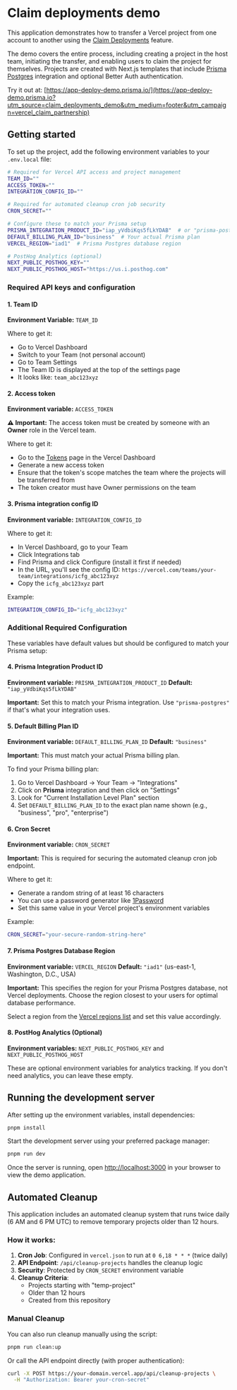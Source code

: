 # Claim deployments demo

This application demonstrates how to transfer a Vercel project from one account to another using the [Claim Deployments](https://vercel.com/docs/deployments/claim-deployments?utm_source=claim_deployments_demo&utm_medium=footer&utm_campaign=vercel_claim_partnership) feature.

The demo covers the entire process, including creating a project in the host team, initiating the transfer, and enabling users to claim the project for themselves. Projects are created with Next.js templates that include [Prisma Postgres](https://www.prisma.io/postgres?utm_source=claim_deployments_demo&utm_medium=footer&utm_campaign=vercel_claim_partnership) integration and optional Better Auth authentication.

Try it out at: [https://app-deploy-demo.prisma.io/](https://app-deploy-demo.prisma.io?utm_source=claim_deployments_demo&utm_medium=footer&utm_campaign=vercel_claim_partnership)

## Getting started

To set up the project, add the following environment variables to your `.env.local` file:

```bash
# Required for Vercel API access and project management
TEAM_ID=""
ACCESS_TOKEN=""
INTEGRATION_CONFIG_ID=""

# Required for automated cleanup cron job security
CRON_SECRET=""

# Configure these to match your Prisma setup
PRISMA_INTEGRATION_PRODUCT_ID="iap_yVdbiKqs5fLkYDAB"  # or "prisma-postgres"
DEFAULT_BILLING_PLAN_ID="business"  # Your actual Prisma plan
VERCEL_REGION="iad1"  # Prisma Postgres database region

# PostHog Analytics (optional)
NEXT_PUBLIC_POSTHOG_KEY=""
NEXT_PUBLIC_POSTHOG_HOST="https://us.i.posthog.com"
```

### Required API keys and configuration

#### 1. Team ID

**Environment Variable:** `TEAM_ID`

Where to get it:

- Go to Vercel Dashboard
- Switch to your Team (not personal account)
- Go to Team Settings
- The Team ID is displayed at the top of the settings page
- It looks like: `team_abc123xyz`

#### 2. Access token

**Environment variable:** `ACCESS_TOKEN`

**⚠️ Important:** The access token must be created by someone with an **Owner** role in the Vercel team.

Where to get it:

- Go to the [Tokens](https://vercel.com/account/settings/tokens) page in the Vercel Dashboard
- Generate a new access token
- Ensure that the token's scope matches the team where the projects will be transferred from
- The token creator must have Owner permissions on the team

#### 3. Prisma integration config ID

**Environment variable:** `INTEGRATION_CONFIG_ID`

Where to get it:

- In Vercel Dashboard, go to your Team
- Click Integrations tab
- Find Prisma and click Configure (install it first if needed)
- In the URL, you'll see the config ID: `https://vercel.com/teams/your-team/integrations/icfg_abc123xyz`
- Copy the `icfg_abc123xyz` part

Example:

```bash
INTEGRATION_CONFIG_ID="icfg_abc123xyz"
```

### Additional Required Configuration

These variables have default values but should be configured to match your Prisma setup:

#### 4. Prisma Integration Product ID

**Environment variable:** `PRISMA_INTEGRATION_PRODUCT_ID`
**Default:** `"iap_yVdbiKqs5fLkYDAB"`

**Important:** Set this to match your Prisma integration. Use `"prisma-postgres"` if that's what your integration uses.

#### 5. Default Billing Plan ID

**Environment variable:** `DEFAULT_BILLING_PLAN_ID`
**Default:** `"business"`

**Important:** This must match your actual Prisma billing plan.

To find your Prisma billing plan:

1. Go to Vercel Dashboard → Your Team → "Integrations"
2. Click on **Prisma** integration and then click on "Settings"
3. Look for "Current Installation Level Plan" section
4. Set `DEFAULT_BILLING_PLAN_ID` to the exact plan name shown (e.g., "business", "pro", "enterprise")

#### 6. Cron Secret

**Environment variable:** `CRON_SECRET`

**Important:** This is required for securing the automated cleanup cron job endpoint.

Where to get it:
- Generate a random string of at least 16 characters
- You can use a password generator like [1Password](https://1password.com/password-generator/)
- Set this same value in your Vercel project's environment variables

Example:
```bash
CRON_SECRET="your-secure-random-string-here"
```

#### 7. Prisma Postgres Database Region

**Environment variable:** `VERCEL_REGION`
**Default:** `"iad1"` (us-east-1, Washington, D.C., USA)

**Important:** This specifies the region for your Prisma Postgres database, not Vercel deployments. Choose the region closest to your users for optimal database performance.

Select a region from the [Vercel regions list](https://vercel.com/docs/regions#region-list) and set this value accordingly.

#### 8. PostHog Analytics (Optional)

**Environment variables:** `NEXT_PUBLIC_POSTHOG_KEY` and `NEXT_PUBLIC_POSTHOG_HOST`

These are optional environment variables for analytics tracking. If you don't need analytics, you can leave these empty.

## Running the development server

After setting up the environment variables, install dependencies:

```bash
pnpm install
```

Start the development server using your preferred package manager:

```bash
pnpm run dev
```

Once the server is running, open [http://localhost:3000](http://localhost:3000) in your browser to view the demo application.

## Automated Cleanup

This application includes an automated cleanup system that runs twice daily (6 AM and 6 PM UTC) to remove temporary projects older than 12 hours.

### How it works:

1. **Cron Job**: Configured in `vercel.json` to run at `0 6,18 * * *` (twice daily)
2. **API Endpoint**: `/api/cleanup-projects` handles the cleanup logic
3. **Security**: Protected by `CRON_SECRET` environment variable
4. **Cleanup Criteria**: 
   - Projects starting with "temp-project"
   - Older than 12 hours
   - Created from this repository

### Manual Cleanup

You can also run cleanup manually using the script:

```bash
pnpm run clean:up
```

Or call the API endpoint directly (with proper authentication):

```bash
curl -X POST https://your-domain.vercel.app/api/cleanup-projects \
  -H "Authorization: Bearer your-cron-secret"
```
